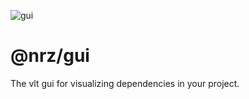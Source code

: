 ![gui](https://github.com/user-attachments/assets/864bef92-2198-45f7-8c37-1f46ba324b00)

# @nrz/gui

The vlt gui for visualizing dependencies in your project.

